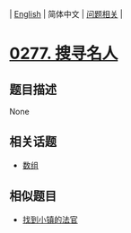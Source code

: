 
| [English](README_EN.md) | 简体中文 | [问题相关](QUESTION.md) |
# [0277. 搜寻名人](https://leetcode-cn.com/problems/find-the-celebrity/)
## 题目描述
None
## 相关话题
- [数组](https://leetcode-cn.com/tag/array)
## 相似题目
- [找到小镇的法官](../0997/README.md)
